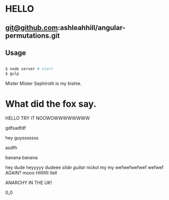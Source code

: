 # HELLO

## git@github.com:ashleahhill/angular-permutations.git


## Usage

```bash

$ node server # start
$ gulp

```
Mister Mister
Sephiroth is my bishie.

# What did the fox say.

HELLO
TRY IT NOOWOWWWWWWWW


gdfsadfdf

hey guysssssss

asdfh

banana
banana

hey dude
heyyyyy dudeee *slide guitar* nickol
my my
wefwefwefwef
wefwef
AGAIN?
  mooo
HIIIIIIII
IIeIl

ANARCHY IN THE UK!

0_0